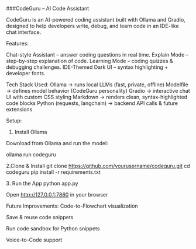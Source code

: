 ###CodeGuru – AI Code Assistant

CodeGuru is an AI-powered coding assistant built with Ollama and Gradio, designed to help developers write, debug, and learn code in an IDE-like chat interface.

Features:

 Chat-style Assistant – answer coding questions in real time. 
 Explain Mode – step-by-step explanation of code.
 Learning Mode – coding quizzes & debugging challenges.
 IDE-Themed Dark UI – syntax highlighting + developer fonts.

 Tech Stack Used:
Ollama → runs local LLMs (fast, private, offline)
Modelfile → defines model behavior (CodeGuru personality)
Gradio → interactive chat UI with custom CSS styling
Markdown → renders clean, syntax-highlighted code blocks
Python (requests, langchain) → backend API calls & future extensions

 Setup:
1. Install Ollama

Download from Ollama
 and run the model:

ollama run codeguru

2️.Clone & Install
git clone https://github.com/yourusername/codeguru.git
cd codeguru
pip install -r requirements.txt

3️. Run the App
python app.py


Open http://127.0.0.1:7860
 in your browser


 Future Improvements:
 Code-to-Flowchart visualization

 Save & reuse code snippets

 Run code sandbox for Python snippets

 Voice-to-Code support

